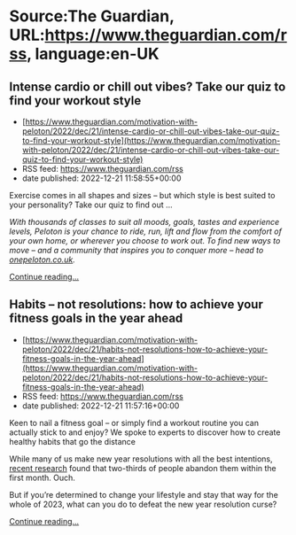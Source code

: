 # Source:The Guardian, URL:https://www.theguardian.com/rss, language:en-UK

## Intense cardio or chill out vibes? Take our quiz to find your workout style
 - [https://www.theguardian.com/motivation-with-peloton/2022/dec/21/intense-cardio-or-chill-out-vibes-take-our-quiz-to-find-your-workout-style](https://www.theguardian.com/motivation-with-peloton/2022/dec/21/intense-cardio-or-chill-out-vibes-take-our-quiz-to-find-your-workout-style)
 - RSS feed: https://www.theguardian.com/rss
 - date published: 2022-12-21 11:58:55+00:00

<p>Exercise comes in all shapes and sizes – but which style is best suited to your personality? Take our quiz to find out …</p><p><em>With thousands of classes to suit all moods, goals, tastes and experience levels, Peloton is your chance to ride, run, lift and flow from the comfort of your own home, or wherever you choose to work out.<strong> </strong>To find new ways to move – and a community that inspires you to conquer more – head to <a href="https://ad.doubleclick.net/ddm/clk/545526781;354555376;v" rel="nofollow">onepeloton.co.uk</a>.</em></p> <a href="https://www.theguardian.com/motivation-with-peloton/2022/dec/21/intense-cardio-or-chill-out-vibes-take-our-quiz-to-find-your-workout-style">Continue reading...</a>

## Habits – not resolutions: how to achieve your fitness goals in the year ahead
 - [https://www.theguardian.com/motivation-with-peloton/2022/dec/21/habits-not-resolutions-how-to-achieve-your-fitness-goals-in-the-year-ahead](https://www.theguardian.com/motivation-with-peloton/2022/dec/21/habits-not-resolutions-how-to-achieve-your-fitness-goals-in-the-year-ahead)
 - RSS feed: https://www.theguardian.com/rss
 - date published: 2022-12-21 11:57:16+00:00

<p>Keen to nail a fitness goal – or simply find a workout routine you can actually stick to and enjoy? We spoke to experts to discover how to create healthy habits that go the distance</p><p>While many of us make new year resolutions with all the best intentions, <a href="https://www.sciencedaily.com/releases/2021/03/210325084851.htm" rel="nofollow">recent research</a> found that two-thirds of people abandon them within the first month. Ouch.</p><p>But if you’re determined to change your lifestyle and stay that way for the whole of 2023, what can you do to defeat the new year resolution curse?</p> <a href="https://www.theguardian.com/motivation-with-peloton/2022/dec/21/habits-not-resolutions-how-to-achieve-your-fitness-goals-in-the-year-ahead">Continue reading...</a>

